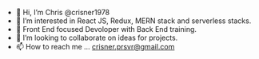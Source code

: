 - 👋 Hi, I’m Chris @crisner1978
- 👀 I’m interested in React JS, Redux, MERN stack and serverless stacks.
- 🌱 Front End focused Devoloper with Back End training. 
- 💞️ I’m looking to collaborate on ideas for projects. 
- 📫 How to reach me ... crisner.prsvr@gmail.com

<!---
crisner1978/crisner1978 is a ✨ special ✨ repository because its `README.md` (this file) appears on your GitHub profile.
You can click the Preview link to take a look at your changes.
--->

